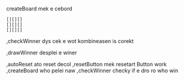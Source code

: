 createBoard mek e cebord
 ```
[][][]
[][][]
[][][]
```
,checkWinner dys cek e wot kombineasen is corekt

,drawWinner desplei e winer

,autoReset ato reset decol
,resetButton mek resetart Button work
,createBoard who pelei naw
,checkWinner checky if e dro ro who win
